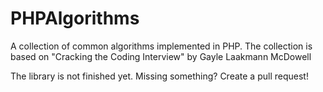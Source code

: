 # PHPAlgorithms
A collection of common algorithms implemented in PHP. The collection is based on "Cracking the Coding Interview" by Gayle Laakmann McDowell

The library is not finished yet. Missing something? Create a pull request!
